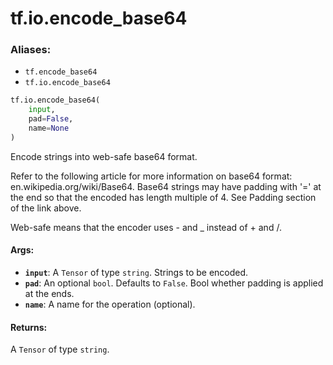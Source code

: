 <div itemscope itemtype="http://developers.google.com/ReferenceObject">
<meta itemprop="name" content="tf.io.encode_base64" />
<meta itemprop="path" content="Stable" />
</div>

# tf.io.encode_base64

### Aliases:

* `tf.encode_base64`
* `tf.io.encode_base64`

``` python
tf.io.encode_base64(
    input,
    pad=False,
    name=None
)
```

Encode strings into web-safe base64 format.

Refer to the following article for more information on base64 format:
en.wikipedia.org/wiki/Base64. Base64 strings may have padding with '=' at the
end so that the encoded has length multiple of 4. See Padding section of the
link above.

Web-safe means that the encoder uses - and _ instead of + and /.

#### Args:

* <b>`input`</b>: A `Tensor` of type `string`. Strings to be encoded.
* <b>`pad`</b>: An optional `bool`. Defaults to `False`.
    Bool whether padding is applied at the ends.
* <b>`name`</b>: A name for the operation (optional).


#### Returns:

A `Tensor` of type `string`.